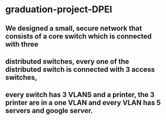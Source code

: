 # graduation-project-DPEI
## We designed a small, secure network that consists of a core switch which is connected with three 
## distributed switches, every one of  the distributed switch is connected with  3 access switches,  
## every switch has 3 VLANS and a printer, the 3 printer are in a one VLAN and every VLAN has 5 servers and google server.
